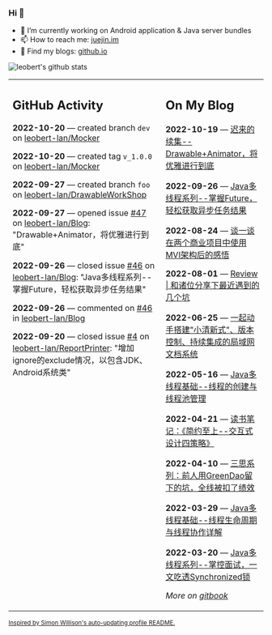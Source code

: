 ### Hi 👋

<!--
**leobert-lan/leobert-lan** is a ✨ _special_ ✨ repository because its `README.md` (this file) appears on your GitHub profile.

Here are some ideas to get you started:

- 🔭 I’m currently working on ...
- 🌱 I’m currently learning ...
- 👯 I’m looking to collaborate on ...
- 🤔 I’m looking for help with ...
- 💬 Ask me about ...
- 📫 How to reach me: ...
- 😄 Pronouns: ...
- ⚡ Fun fact: ...
-->

- 🔭 I’m currently working on Android application & Java server bundles
- 📫 How to reach me: [juejin.im](https://juejin.cn/user/2066737589654327)
- 👀 Find my blogs: [github.io](https://leobert-lan.github.io/)


![leobert's github stats](https://github-readme-stats.vercel.app/api?username=leobert-lan&show_icons=true&count_private=true)

<table><tr><td valign="top" width="60%">

## GitHub Activity
<!-- githubActivity starts -->
**2022-10-20** — created branch `dev` on [leobert-lan/Mocker](https://github.com/leobert-lan/Mocker)

**2022-10-20** — created tag `v_1.0.0` on [leobert-lan/Mocker](https://github.com/leobert-lan/Mocker)

**2022-09-27** — created branch `foo` on [leobert-lan/DrawableWorkShop](https://github.com/leobert-lan/DrawableWorkShop)

**2022-09-27** — opened issue [#47](https://github.com/leobert-lan/Blog/issues/47) on [leobert-lan/Blog](https://github.com/leobert-lan/Blog): "Drawable+Animator，将优雅进行到底"

**2022-09-26** — closed issue [#46](https://github.com/leobert-lan/Blog/issues/46) on [leobert-lan/Blog](https://github.com/leobert-lan/Blog): "Java多线程系列--掌握Future，轻松获取异步任务结果"

**2022-09-26** — commented on [#46](https://github.com/leobert-lan/Blog/issues/46#issuecomment-1257515912) in [leobert-lan/Blog](https://github.com/leobert-lan/Blog)

**2022-09-20** — closed issue [#4](https://github.com/leobert-lan/ReportPrinter/issues/4) on [leobert-lan/ReportPrinter](https://github.com/leobert-lan/ReportPrinter): "增加ignore的exclude情况，以包含JDK、Android系统类"
<!-- githubActivity ends -->
</td><td valign="top" width="40%">

## On My Blog
<!-- blog starts -->
**2022-10-19** — [迟来的续集--Drawable+Animator，将优雅进行到底](https://juejin.cn/post/7155690991721119781)

**2022-09-26** — [Java多线程系列--掌握Future，轻松获取异步任务结果](https://juejin.cn/post/7147552484213719076)

**2022-08-24** — [谈一谈在两个商业项目中使用MVI架构后的感悟](https://juejin.cn/post/7135328592673636359)

**2022-08-01** — [Review | 和诸位分享下最近遇到的几个坑](https://juejin.cn/post/7126207584528236580)

**2022-06-25** — [一起动手搭建"小清新式"、版本控制、持续集成的局域网文档系统](https://juejin.cn/post/7113005887790268430)

**2022-05-16** — [Java多线程基础--线程的创建与线程池管理](https://juejin.cn/post/7098235227490746375)

**2022-04-21** — [读书笔记：《简约至上--交互式设计四策略》](https://juejin.cn/post/7088618995036717086)

**2022-04-10** — [三思系列：前人用GreenDao留下的坑，全线被扣了绩效](https://juejin.cn/post/7084803493290213406)

**2022-03-29** — [Java多线程基础--线程生命周期与线程协作详解](https://juejin.cn/post/7080088772754292744)

**2022-03-20** — [Java多线程系列--掌控面试，一文吃透Synchronized锁](https://juejin.cn/post/7076820950020259848)
<!-- blog ends -->
_More on [gitbook](https://leobert-lan.github.io/)_
</td></tr></table>

<sub><a href="https://simonwillison.net/2020/Jul/10/self-updating-profile-readme/">Inspired by Simon Willison's auto-updating profile README.</a></sub>